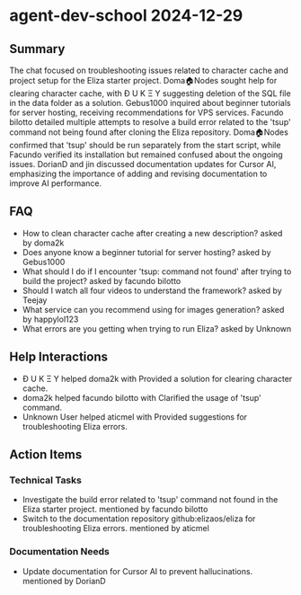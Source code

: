 # agent-dev-school 2024-12-29

## Summary
The chat focused on troubleshooting issues related to character cache and project setup for the Eliza starter project. Doma🏠Nodes sought help for clearing character cache, with Ð U K Ξ Y suggesting deletion of the SQL file in the data folder as a solution. Gebus1000 inquired about beginner tutorials for server hosting, receiving recommendations for VPS services. Facundo bilotto detailed multiple attempts to resolve a build error related to the 'tsup' command not being found after cloning the Eliza repository. Doma🏠Nodes confirmed that 'tsup' should be run separately from the start script, while Facundo verified its installation but remained confused about the ongoing issues. DorianD and jin discussed documentation updates for Cursor AI, emphasizing the importance of adding and revising documentation to improve AI performance.

## FAQ
- How to clean character cache after creating a new description? asked by doma2k
- Does anyone know a beginner tutorial for server hosting? asked by Gebus1000
- What should I do if I encounter 'tsup: command not found' after trying to build the project? asked by facundo bilotto
- Should I watch all four videos to understand the framework? asked by Teejay
- What service can you recommend using for images generation? asked by happylol123
- What errors are you getting when trying to run Eliza? asked by Unknown

## Help Interactions
- Ð U K Ξ Y helped doma2k with Provided a solution for clearing character cache.
- doma2k helped facundo bilotto with Clarified the usage of 'tsup' command.
- Unknown User helped aticmel with Provided suggestions for troubleshooting Eliza errors.

## Action Items

### Technical Tasks
- Investigate the build error related to 'tsup' command not found in the Eliza starter project. mentioned by facundo bilotto
- Switch to the documentation repository github:elizaos/eliza for troubleshooting Eliza errors. mentioned by aticmel

### Documentation Needs
- Update documentation for Cursor AI to prevent hallucinations. mentioned by DorianD